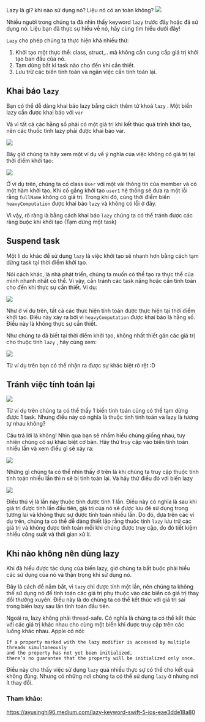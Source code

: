 Lazy là gì? khi nào sử dụng nó? Liệu nó có an toàn không?
![](https://images.viblo.asia/0190cbcd-cae2-410a-a584-17be2a147f20.png)

Nhiều người trong chúng ta đã nhìn thấy keyword `lazy` trước đây hoặc đã sử dụng nó.  Liệu bạn đã thực sự hiểu về nó, hãy cùng tìm hiểu dưới đây!

`Lazy` cho phép chúng ta thực hiện khá nhiều thứ:

1. Khởi tạo một thực thể: class, struct,.. mà không cần cung cấp giá trị khởi tạo ban đầu của nó.
2. Tạm dừng bất kì task nào cho đến khi cần thiết.
3. Lưu trữ các biến tính toán và ngăn việc cần tính toán lại.

## Khai báo `lazy`
Bạn có thể dễ dàng  khai báo lazy bằng cách thêm từ khoá `lazy` . Một biến lazy cần được khai báo với `var`

Và vì tất cả các hằng số phải có một giá trị khi kết thúc quá trình khởi tạo, nên các thuốc tính lazy phải được khai báo var.

![](https://images.viblo.asia/02dccfb5-97f8-4da0-8ee2-79832fad5655.png)

Bây giờ chúng ta hãy xem một ví dụ về ý nghĩa của việc không có giá trị tại thời điểm khởi tạo:

![](https://images.viblo.asia/15f83d5b-1df3-41c2-8235-9d04daaefc56.png)

Ở ví dụ trên, chúng ta có class `User` với một vài thông tin của member và có một hàm khởi tạo. Khi cố gắng  khởi tạo `user1` hệ thống sẽ đưa ra một lỗi rằng `fullName` không có giá trị.
Trong khi đó, cùng thời điểm biến `heavyComputation` được khai báo `lazy` và không có lỗi ở đây.

Vì vậy, rõ ràng là bằng cách khai báo `lazy` chúng ta có thể tránh được các ràng buộc khi khởi tạo (Tạm dừng một task)
## Suspend task
Một lí do khác để sử dụng `lazy` là việc khởi tạo sẽ  nhanh hơn bằng cách tạm dừng task tại thời điểm khởi tạo. 

Nói cách khác, là nhà phát triển, chúng ta muốn có thể tạo ra thực thể của mình nhanh nhất có thể. Vì vậy, cần tránh các task nặng hoặc cần tính toán cho đến khi thực sự cần thiết. Ví dụ:

![](https://images.viblo.asia/68334623-9675-4f0a-a76b-be890e620f95.png)

Như ở ví dụ trên, tất cả các thực hiện tính toán được thực hiện tại thời điểm khởi tạo. Điều này xảy ra bởi vì `heavyComputation` được khai báo là hằng số. Điều này là không thực sự cần thiết. 

Như chúng ta đã biết tại thời điểm khởi tạo, không nhất thiết gán các giá trị cho thuộc tính `lazy` , hãy cùng xem:

![](https://images.viblo.asia/eee245d9-5ccb-4fe0-8495-c1e9e4378c49.png)


Từ ví dụ trên bạn có thể nhận ra được sự khác biệt rõ rệt :D

## Tránh việc tính toán lại

![](https://images.viblo.asia/7aab0f2b-de2e-4465-8108-c2b3de847bc1.png)

Từ ví dụ trên chúng ta có thể thấy 1 biến tính toán cũng có thể tạm dừng được 1 task. Nhưng điều này có nghĩa là thuộc tính tính toán và lazy là tương tự nhau không? 

Câu trả lời là không! Nhìn qua bạn sẽ nhầm hiểu chúng giống nhau, tuy nhiên chúng có sự khác biệt cơ bản. 
Hãy thử truy cập vào biến tính toán nhiều lần và xem điều gì sẽ xảy ra:

![](https://images.viblo.asia/1a408e2e-6403-4681-8306-deb645d2c27d.png)

Những gì chúng ta có thể nhìn thấy ở trên là khi chúng ta truy cập thuộc tính tính toán nhiều lần thì n sẽ bị tính toán lại.
Và hãy thử điều đó với biến lazy

![](https://images.viblo.asia/ce3567a0-7085-4d2c-863a-c07d81822f75.png)

Điều thú vị là lần này thuộc tính được tính 1 lần. Điều này có nghĩa là sau khi giá trị được tính lần đầu tiên, giá trị của nó sẽ được lưu đê sử dụng trong tương lai
và không thực sự được tính toán nhiều lần.
Do đó, dựa trên các ví dụ trên, chúng ta có thể dễ dàng thiết lập rằng thuộc tính `lazy` lưu trữ các giá trị và không được tính toán mỗi khi chúng được truy cập, do đó tiết kiệm nhiều công suất và thời gian xử lí.


## Khi nào không nên dùng lazy
Khi đã hiểu được tác dụng của biến lazy, giờ chúng ta bắt buộc phải hiểu các sử dụng của nó và thận trọng khi sử dụng nó.

Đây là cách để nắm bắt, vì `lazy` chỉ được tính một lần, nên chúng ta không thể sử dụng nó để tính toán các giá trị phụ thuộc vào các biến có giá trị thay đổi thường xuyên.
Điều này là do chúng ta có thể kết thúc với giá trị sai trong biến lazy sau lần tính toán đầu tiên.

Ngoài ra, lazy không phải thread-safe. Có nghĩa là chúng ta có thể kết thúc với các giá trị khác nhau cho cùng một biến khi được truy cập trên các luồng khác nhau.
Apple có nói:

```
If a property marked with the lazy modifier is accessed by multiple threads simultaneously 
and the property has not yet been initialized, 
there’s no guarantee that the property will be initialized only once.
```

Điều này cho thấy việc sử dụng `lazy` quá nhiều thực sự có thể cho kết quả không đúng. Nhưng có những nơi chúng ta có thể sử dụng `lazy` ở nhưng nơi ít thay đổi.

### Tham khảo:
https://ayusinghi96.medium.com/lazy-keyword-swift-5-ios-eae3dde18a80